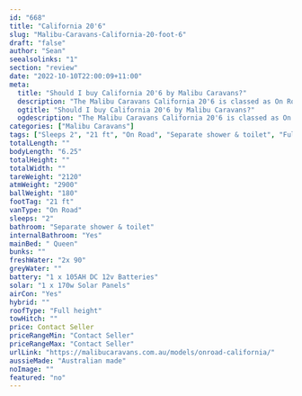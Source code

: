 ```yaml
---
id: "668"
title: "California 20'6"
slug: "Malibu-Caravans-California-20-foot-6"
draft: "false"
author: "Sean"
seealsolinks: "1"
section: "review"
date: "2022-10-10T22:00:09+11:00"
meta:
  title: "Should I buy California 20'6 by Malibu Caravans?"
  description: "The Malibu Caravans California 20'6 is classed as On Road, and sleeps 2 people. It is Australian made and comes in at 21 ft. It generally has Separate shower & toilet."
  ogtitle: "Should I buy California 20'6 by Malibu Caravans?"
  ogdescription: "The Malibu Caravans California 20'6 is classed as On Road, and sleeps 2 people. It is Australian made and comes in at 21 ft. It generally has Separate shower & toilet."
categories: ["Malibu Caravans"]
tags: ["Sleeps 2", "21 ft", "On Road", "Separate shower & toilet", "Full height", "Price Unknown", "Australian made"]
totalLength: ""
bodyLength: "6.25"
totalHeight: ""
totalWidth: ""
tareWeight: "2120"
atmWeight: "2900"
ballWeight: "180"
footTag: "21 ft"
vanType: "On Road"
sleeps: "2"
bathroom: "Separate shower & toilet"
internalBathroom: "Yes"
mainBed: " Queen"
bunks: ""
freshWater: "2x 90"
greyWater: ""
battery: "1 x 105AH DC 12v Batteries"
solar: "1 x 170w Solar Panels"
airCon: "Yes"
hybrid: ""
roofType: "Full height"
towHitch: ""
price: Contact Seller
priceRangeMin: "Contact Seller"
priceRangeMax: "Contact Seller"
urlLink: "https://malibucaravans.com.au/models/onroad-california/"
aussieMade: "Australian made"
noImage: ""
featured: "no"
---
```

